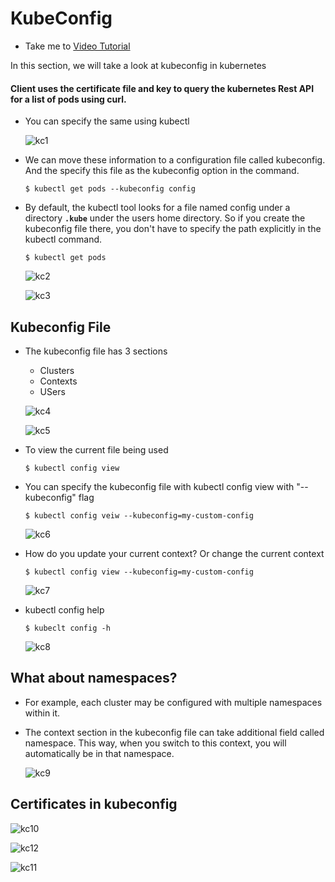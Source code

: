 # KubeConfig 
  - Take me to [Video Tutorial](https://kodekloud.com/courses/539883/lectures/9808258)

In this section, we will take a look at kubeconfig in kubernetes


#### Client uses the certificate file and key to query the kubernetes Rest API for a list of pods using curl.
- You can specify the same using kubectl

  ![kc1](../../images/kc1.PNG)
  
- We can move these information to a configuration file called kubeconfig. And the specify this file as the kubeconfig option in the command.
  ```
  $ kubectl get pods --kubeconfig config
  ```
- By default, the kubectl tool looks for a file named config under a directory **`.kube`** under the users home directory. So if you create the kubeconfig file there, you don't have to specify the path explicitly in the kubectl command.
  ```
  $ kubectl get pods
  ```
  ![kc2](../../images/kc2.PNG)
  
  ![kc3](../../images/kc3.PNG)
  
## Kubeconfig File
- The kubeconfig file has 3 sections
  - Clusters
  - Contexts
  - USers
  
  ![kc4](../../images/kc4.PNG)
  
  ![kc5](../../images/kc5.PNG)
  
- To view the current file being used
  ```
  $ kubectl config view
  ```
- You can specify the kubeconfig file with kubectl config view with "--kubeconfig" flag
  ```
  $ kubectl config veiw --kubeconfig=my-custom-config
  ```
  
  ![kc6](../../images/kc6.PNG)
  
- How do you update your current context? Or change the current context
  ```
  $ kubectl config view --kubeconfig=my-custom-config
  ```
  
  ![kc7](../../images/kc7.PNG)
  
- kubectl config help
  ```
  $ kubeclt config -h
  ```
  
  ![kc8](../../images/kc8.PNG)
  
## What about namespaces?
- For example, each cluster may be configured with multiple namespaces within it.
- The context section in the kubeconfig file can take additional field called namespace. This way, when you switch to this context, you will automatically be in that namespace.

  ![kc9](../../images/kc9.PNG)
 
## Certificates in kubeconfig

  ![kc10](../../images/kc10.PNG)
 
  ![kc12](../../images/kc12.PNG)
  
  ![kc11](../../images/kc11.PNG)
 
